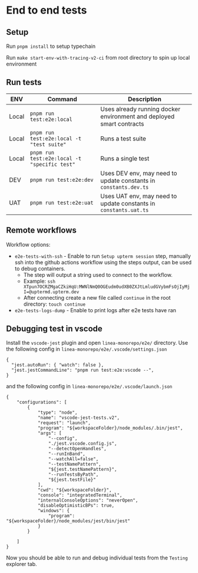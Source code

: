 # End to end tests
## Setup
Run `pnpm install` to setup typechain

Run `make start-env-with-tracing-v2-ci` from root directory to spin up local environment


## Run tests
| ENV   | Command                                       | Description                                                          |
|-------|-----------------------------------------------|----------------------------------------------------------------------|
| Local | `pnpm run test:e2e:local`                     | Uses already running docker environment and deployed smart contracts |
| Local | `pnpm run test:e2e:local -t "test suite"`     | Runs a test suite                                                    |
| Local | `pnpm run test:e2e:local -t "specific test"`  | Runs a single test                                                   |
| DEV   | `pnpm run test:e2e:dev`                       | Uses DEV env, may need to update constants in `constants.dev.ts`     |
| UAT   | `pnpm run test:e2e:uat`                       | Uses UAT env, may need to update constants in `constants.uat.ts`     |

## Remote workflows
Workflow options:
- `e2e-tests-with-ssh` - Enable to run `Setup upterm session` step, manually ssh into the github actions workflow using
the steps output, can be used to debug containers.
  - The step will output a string used to connect to the workflow.
  - Example: `ssh XTpun7OCRZMgaCZkiHqU:MWNlNmQ0OGEudm0udXB0ZXJtLmludGVybmFsOjIyMjI=@uptermd.upterm.dev`
  - After connecting create a new file called `continue` in the root directory: `touch continue`
- `e2e-tests-logs-dump` - Enable to print logs after e2e tests have ran


## Debugging test in vscode
Install the `vscode-jest` plugin and open `linea-monorepo/e2e/` directory. Use the following config in `linea-monorepo/e2e/.vscode/settings.json`
```
{
  "jest.autoRun": { "watch": false },
  "jest.jestCommandLine": "pnpm run test:e2e:vscode --",
}
```
and the following config in `linea-monorepo/e2e/.vscode/launch.json`
```
{
    "configurations": [
        {
            "type": "node",
            "name": "vscode-jest-tests.v2",
            "request": "launch",
            "program": "${workspaceFolder}/node_modules/.bin/jest",
            "args": [
                "--config",
                "./jest.vscode.config.js",
                "--detectOpenHandles",
                "--runInBand",
                "--watchAll=false",
                "--testNamePattern",
                "${jest.testNamePattern}",
                "--runTestsByPath",
                "${jest.testFile}"
            ],
            "cwd": "${workspaceFolder}",
            "console": "integratedTerminal",
            "internalConsoleOptions": "neverOpen",
            "disableOptimisticBPs": true,
            "windows": {
                "program": "${workspaceFolder}/node_modules/jest/bin/jest"
            }
        }

    ]
}
```
Now you should be able to run and debug individual tests from the `Testing` explorer tab.
